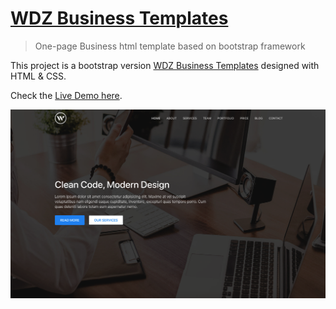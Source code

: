 # [WDZ Business Templates](https://www.echotemplate.com/templates/wdz-one-page-business-html-template)

> One-page Business html template based on bootstrap framework

This project is a bootstrap version [WDZ Business Templates](https://www.echotemplate.com/templates/wdz-one-page-business-html-template) designed with HTML & CSS.

Check the [Live Demo here](https://demo.echotemplate.com/wdz-one-page-business-html-template/).

![](img/screenshot.png)
